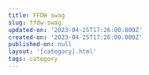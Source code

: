 ```yaml
---
title: FFDW swag
slug: ffdw-swag
updated-on: '2023-04-25T17:26:00.800Z'
created-on: '2023-04-25T17:26:00.800Z'
published-on: null
layout: '[category].html'
tags: category
---
```



